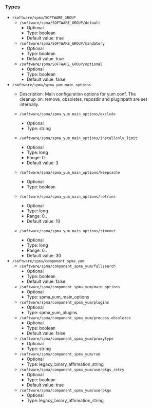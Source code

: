 
### Types

 - `/software/spma/SOFTWARE_GROUP`
    - `/software/spma/SOFTWARE_GROUP/default`
        - Optional
        - Type: boolean
        - Default value: true
    - `/software/spma/SOFTWARE_GROUP/mandatory`
        - Optional
        - Type: boolean
        - Default value: true
    - `/software/spma/SOFTWARE_GROUP/optional`
        - Optional
        - Type: boolean
        - Default value: false
 - `/software/spma/spma_yum_main_options`
    - Description: 
    Main configuration options for yum.conf.
    The cleanup_on_remove, obsoletes, reposdir and pluginpath are set internally.

    - `/software/spma/spma_yum_main_options/exclude`
        - Optional
        - Type: string
    - `/software/spma/spma_yum_main_options/installonly_limit`
        - Optional
        - Type: long
        - Range: 0..
        - Default value: 3
    - `/software/spma/spma_yum_main_options/keepcache`
        - Optional
        - Type: boolean
    - `/software/spma/spma_yum_main_options/retries`
        - Optional
        - Type: long
        - Range: 0..
        - Default value: 10
    - `/software/spma/spma_yum_main_options/timeout`
        - Optional
        - Type: long
        - Range: 0..
        - Default value: 30
 - `/software/spma/component_spma_yum`
    - `/software/spma/component_spma_yum/fullsearch`
        - Optional
        - Type: boolean
        - Default value: false
    - `/software/spma/component_spma_yum/main_options`
        - Optional
        - Type: spma_yum_main_options
    - `/software/spma/component_spma_yum/plugins`
        - Optional
        - Type: spma_yum_plugins
    - `/software/spma/component_spma_yum/process_obsoletes`
        - Optional
        - Type: boolean
        - Default value: false
    - `/software/spma/component_spma_yum/proxytype`
        - Optional
        - Type: string
    - `/software/spma/component_spma_yum/run`
        - Optional
        - Type: legacy_binary_affirmation_string
    - `/software/spma/component_spma_yum/userpkgs_retry`
        - Optional
        - Type: boolean
        - Default value: true
    - `/software/spma/component_spma_yum/userpkgs`
        - Optional
        - Type: legacy_binary_affirmation_string

